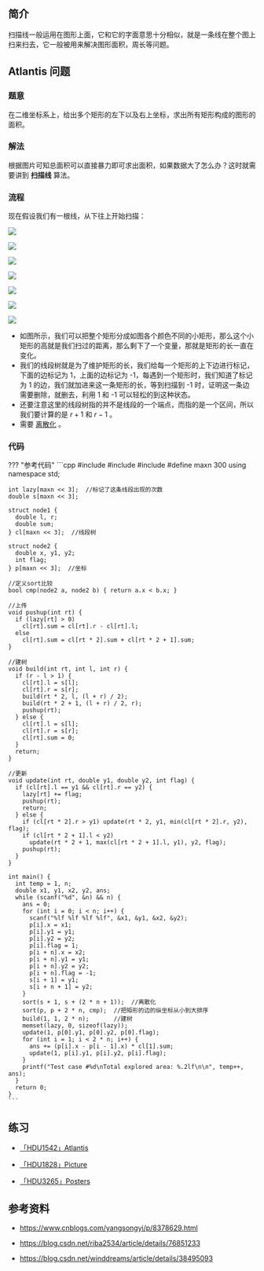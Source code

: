 ## 简介

扫描线一般运用在图形上面，它和它的字面意思十分相似，就是一条线在整个图上扫来扫去，它一般被用来解决图形面积，周长等问题。

## Atlantis 问题

### 题意

在二维坐标系上，给出多个矩形的左下以及右上坐标，求出所有矩形构成的图形的面积。

### 解法

根据图片可知总面积可以直接暴力即可求出面积，如果数据大了怎么办？这时就需要讲到 **扫描线** 算法。

### 流程

现在假设我们有一根线，从下往上开始扫描：

![](./images/scanning-1.png)

![](./images/scanning-2.png)

![](./images/scanning-3.png)

![](./images/scanning-4.png)

![](./images/scanning-5.png)

![](./images/scanning-6.png)

![](./images/scanning-7.png)

-   如图所示，我们可以把整个矩形分成如图各个颜色不同的小矩形，那么这个小矩形的高就是我们扫过的距离，那么剩下了一个变量，那就是矩形的长一直在变化。
-   我们的线段树就是为了维护矩形的长，我们给每一个矩形的上下边进行标记，下面的边标记为 1，上面的边标记为 -1，每遇到一个矩形时，我们知道了标记为 1 的边，我们就加进来这一条矩形的长，等到扫描到 -1 时，证明这一条边需要删除，就删去，利用 1 和 -1 可以轻松的到这种状态。
-   还要注意这里的线段树指的并不是线段的一个端点，而指的是一个区间，所以我们要计算的是 $r+1$ 和 $r-1$ 。
-   需要 [离散化](../misc/discrete.md) 。

### 代码

??? "参考代码"
    ```cpp
    #include <algorithm>
    #include <cstdio>
    #include <cstring>
    #define maxn 300
    using namespace std;
    
    int lazy[maxn << 3];  //标记了这条线段出现的次数
    double s[maxn << 3];
    
    struct node1 {
      double l, r;
      double sum;
    } cl[maxn << 3];  //线段树
    
    struct node2 {
      double x, y1, y2;
      int flag;
    } p[maxn << 3];  //坐标
    
    //定义sort比较
    bool cmp(node2 a, node2 b) { return a.x < b.x; }
    
    //上传
    void pushup(int rt) {
      if (lazy[rt] > 0)
        cl[rt].sum = cl[rt].r - cl[rt].l;
      else
        cl[rt].sum = cl[rt * 2].sum + cl[rt * 2 + 1].sum;
    }
    
    //建树
    void build(int rt, int l, int r) {
      if (r - l > 1) {
        cl[rt].l = s[l];
        cl[rt].r = s[r];
        build(rt * 2, l, (l + r) / 2);
        build(rt * 2 + 1, (l + r) / 2, r);
        pushup(rt);
      } else {
        cl[rt].l = s[l];
        cl[rt].r = s[r];
        cl[rt].sum = 0;
      }
      return;
    }
    
    //更新
    void update(int rt, double y1, double y2, int flag) {
      if (cl[rt].l == y1 && cl[rt].r == y2) {
        lazy[rt] += flag;
        pushup(rt);
        return;
      } else {
        if (cl[rt * 2].r > y1) update(rt * 2, y1, min(cl[rt * 2].r, y2), flag);
        if (cl[rt * 2 + 1].l < y2)
          update(rt * 2 + 1, max(cl[rt * 2 + 1].l, y1), y2, flag);
        pushup(rt);
      }
    }
    
    int main() {
      int temp = 1, n;
      double x1, y1, x2, y2, ans;
      while (scanf("%d", &n) && n) {
        ans = 0;
        for (int i = 0; i < n; i++) {
          scanf("%lf %lf %lf %lf", &x1, &y1, &x2, &y2);
          p[i].x = x1;
          p[i].y1 = y1;
          p[i].y2 = y2;
          p[i].flag = 1;
          p[i + n].x = x2;
          p[i + n].y1 = y1;
          p[i + n].y2 = y2;
          p[i + n].flag = -1;
          s[i + 1] = y1;
          s[i + n + 1] = y2;
        }
        sort(s + 1, s + (2 * n + 1));  //离散化
        sort(p, p + 2 * n, cmp);  //把矩形的边的纵坐标从小到大排序
        build(1, 1, 2 * n);       //建树
        memset(lazy, 0, sizeof(lazy));
        update(1, p[0].y1, p[0].y2, p[0].flag);
        for (int i = 1; i < 2 * n; i++) {
          ans += (p[i].x - p[i - 1].x) * cl[1].sum;
          update(1, p[i].y1, p[i].y2, p[i].flag);
        }
        printf("Test case #%d\nTotal explored area: %.2lf\n\n", temp++, ans);
      }
      return 0;
    }
    ```

## 练习

-    [「HDU1542」Atlantis](http://acm.hdu.edu.cn/showproblem.php?pid=1542) 

-    [「HDU1828」Picture](http://acm.hdu.edu.cn/showproblem.php?pid=1828) 

-    [「HDU3265」Posters](http://acm.hdu.edu.cn/showproblem.php?pid=3265) 

## 参考资料

-    <https://www.cnblogs.com/yangsongyi/p/8378629.html> 

-    <https://blog.csdn.net/riba2534/article/details/76851233> 

-    <https://blog.csdn.net/winddreams/article/details/38495093> 
